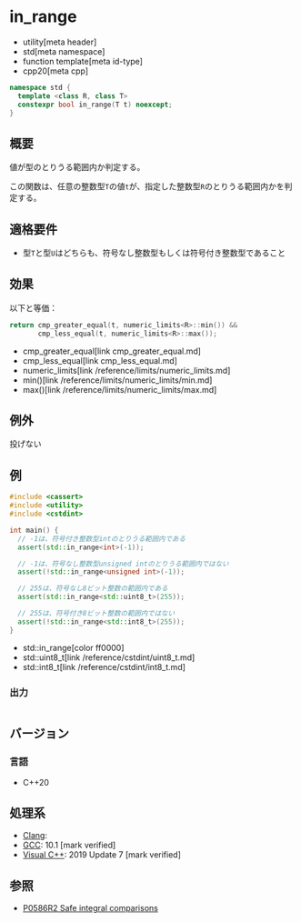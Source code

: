 # in_range
* utility[meta header]
* std[meta namespace]
* function template[meta id-type]
* cpp20[meta cpp]

```cpp
namespace std {
  template <class R, class T>
  constexpr bool in_range(T t) noexcept;
}
```

## 概要
値が型のとりうる範囲内か判定する。

この関数は、任意の整数型`T`の値`t`が、指定した整数型`R`のとりうる範囲内かを判定する。


## 適格要件
- 型`T`と型`U`はどちらも、符号なし整数型もしくは符号付き整数型であること


## 効果
以下と等価：

```cpp
return cmp_greater_equal(t, numeric_limits<R>::min()) &&
       cmp_less_equal(t, numeric_limits<R>::max());
```
* cmp_greater_equal[link cmp_greater_equal.md]
* cmp_less_equal[link cmp_less_equal.md]
* numeric_limits[link /reference/limits/numeric_limits.md]
* min()[link /reference/limits/numeric_limits/min.md]
* max()[link /reference/limits/numeric_limits/max.md]


## 例外
投げない


## 例
```cpp example
#include <cassert>
#include <utility>
#include <cstdint>

int main() {
  // -1は、符号付き整数型intのとりうる範囲内である
  assert(std::in_range<int>(-1));

  // -1は、符号なし整数型unsigned intのとりうる範囲内ではない
  assert(!std::in_range<unsigned int>(-1));

  // 255は、符号なし8ビット整数の範囲内である
  assert(std::in_range<std::uint8_t>(255));

  // 255は、符号付き8ビット整数の範囲内ではない
  assert(!std::in_range<std::int8_t>(255));
}
```
* std::in_range[color ff0000]
* std::uint8_t[link /reference/cstdint/uint8_t.md]
* std::int8_t[link /reference/cstdint/int8_t.md]

### 出力
```
```

## バージョン
### 言語
- C++20

## 処理系
- [Clang](/implementation.md#clang):
- [GCC](/implementation.md#gcc): 10.1 [mark verified]
- [Visual C++](/implementation.md#visual_cpp): 2019 Update 7 [mark verified]


## 参照
- [P0586R2 Safe integral comparisons](http://www.open-std.org/jtc1/sc22/wg21/docs/papers/2020/p0586r2.html)
